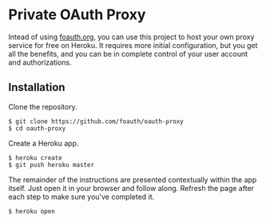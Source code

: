 Private OAuth Proxy
===================

Intead of using [foauth.org](https://foauth.org/), you can use this project to
host your own proxy service for free on Heroku. It requires more initial
configuration, but you get all the benefits, and you can be in complete control
of your user account and authorizations.

Installation
------------

Clone the repository.

    $ git clone https://github.com/foauth/oauth-proxy
    $ cd oauth-proxy

Create a Heroku app.

    $ heroku create
    $ git push heroku master

The remainder of the instructions are presented contextually within the app
itself. Just open it in your browser and follow along. Refresh the page after
each step to make sure you've completed it.

    $ heroku open
